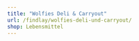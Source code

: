 ```yaml
---
title: "Wolfies Deli & Carryout"
url: /findlay/wolfies-deli-und-carryout/
shop: Lebensmittel
---
```

